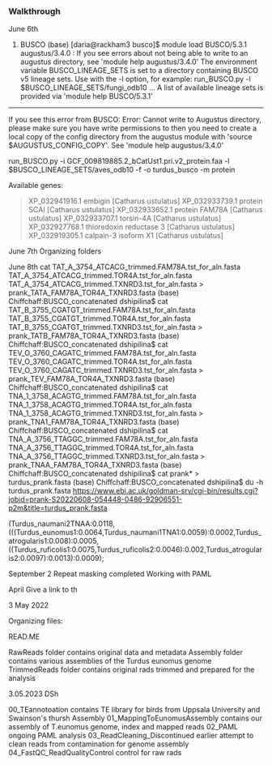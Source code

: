 ### Walkthrough

June 6th

1. BUSCO
(base) [daria@rackham3 busco]$ module load BUSCO/5.3.1
augustus/3.4.0 : If you see errors about not being able to write to an augustus directory, see 'module help augustus/3.4.0'
The environment variable BUSCO_LINEAGE_SETS is set to a directory containing
BUSCO v5 lineage sets.  Use with the -l option, for example:
    run_BUSCO.py -l $BUSCO_LINEAGE_SETS/fungi_odb10 ...
A list of available lineage sets is provided via 'module help BUSCO/5.3.1'
----
If you see this error from BUSCO:
    Error: Cannot write to Augustus directory, please make sure you have write permissions to <directory>
then you need to create a local copy of the config directory from the augustus
module with 'source $AUGUSTUS_CONFIG_COPY'.  See 'module help augustus/3.4.0'

run_BUSCO.py -i GCF_009819885.2_bCatUst1.pri.v2_protein.faa -l $BUSCO_LINEAGE_SETS/aves_odb10 -f -o turdus_busco -m protein

Available genes:
>XP_032941916.1 embigin [Catharus ustulatus]
>XP_032933739.1 protein SCAI [Catharus ustulatus]
>XP_032933652.1 protein FAM78A [Catharus ustulatus]
>XP_032933707.1 torsin-4A [Catharus ustulatus]
>XP_032927768.1 thioredoxin reductase 3 [Catharus ustulatus]
>XP_032919305.1 calpain-3 isoform X1 [Catharus ustulatus]


June 7th
Organizing folders

June 8th
cat TAT_A_3754_ATCACG_trimmed.FAM78A.tst_for_aln.fasta TAT_A_3754_ATCACG_trimmed.TOR4A.tst_for_aln.fasta TAT_A_3754_ATCACG_trimmed.TXNRD3.tst_for_aln.fasta > prank_TATA_FAM78A_TOR4A_TXNRD3.fasta
(base) Chiffchaff:BUSCO_concatenated dshipilina$ cat TAT_B_3755_CGATGT_trimmed.FAM78A.tst_for_aln.fasta TAT_B_3755_CGATGT_trimmed.TOR4A.tst_for_aln.fasta TAT_B_3755_CGATGT_trimmed.TXNRD3.tst_for_aln.fasta > prank_TATB_FAM78A_TOR4A_TXNRD3.fasta
(base) Chiffchaff:BUSCO_concatenated dshipilina$ cat TEV_O_3760_CAGATC_trimmed.FAM78A.tst_for_aln.fasta TEV_O_3760_CAGATC_trimmed.TOR4A.tst_for_aln.fasta TEV_O_3760_CAGATC_trimmed.TXNRD3.tst_for_aln.fasta > prank_TEV_FAM78A_TOR4A_TXNRD3.fasta
(base) Chiffchaff:BUSCO_concatenated dshipilina$ cat TNA_1_3758_ACAGTG_trimmed.FAM78A.tst_for_aln.fasta TNA_1_3758_ACAGTG_trimmed.TOR4A.tst_for_aln.fasta TNA_1_3758_ACAGTG_trimmed.TXNRD3.tst_for_aln.fasta > prank_TNA1_FAM78A_TOR4A_TXNRD3.fasta
(base) Chiffchaff:BUSCO_concatenated dshipilina$ cat TNA_A_3756_TTAGGC_trimmed.FAM78A.tst_for_aln.fasta TNA_A_3756_TTAGGC_trimmed.TOR4A.tst_for_aln.fasta TNA_A_3756_TTAGGC_trimmed.TXNRD3.tst_for_aln.fasta > prank_TNAA_FAM78A_TOR4A_TXNRD3.fasta
(base) Chiffchaff:BUSCO_concatenated dshipilina$ cat prank* > turdus_prank.fasta
(base) Chiffchaff:BUSCO_concatenated dshipilina$ du -h turdus_prank.fasta
https://www.ebi.ac.uk/goldman-srv/cgi-bin/results.cgi?jobid=prank-S20220608-054448-0486-92906551-p2m&title=turdus_prank.fasta

(Turdus_naumani2TNAA:0.0118,(((Turdus_eunomus1:0.0064,Turdus_naumani1TNA1:0.0059):0.0002,Turdus_atrogularis1:0.008):0.0005,((Turdus_ruficolis1:0.0075,Turdus_ruficolis2:0.0046):0.002,Turdus_atrogularis2:0.0097):0.0013):0.0009);


September 2
Repeat masking completed
Working with PAML

April
Give a link to th  


3 May 2022

Organizing files:

READ.ME


RawReads folder contains original data and metadata
Assembly folder contains various assemblies of the Turdus eunomus genome
TrimmedReads folder contains original rads trimmed and prepared for the analysis

3.05.2023 DSh


00_TEannotoation contains TE library for birds from Uppsala University and Swainson's thursh Assembly
01_MappingToEunomusAssembly contains our assembly of T.eunomus genome, index and mapped reads
02_PAML ongoing PAML analysis
03_ReadCleaning_Discontinued earlier attempt to clean reads from contamination for genome assembly
04_FastQC_ReadQualityControl control for raw rads
